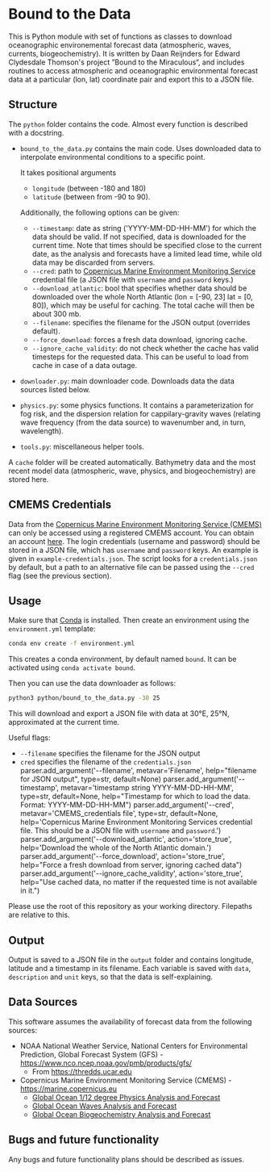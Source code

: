 # Bound to the Data

This is Python module with set of functions as classes to download oceanographic environemental forecast data (atmospheric, waves, currents, biogeochemistry). It is written by Daan Reijnders for Edward Clydesdale Thomson's project ”Bound to the Miraculous“, and includes routines to access atmospheric and oceanographic environmental forecast data at a particular (lon, lat) coordinate pair and export this to a JSON file.


## Structure
The `python` folder contains the code. Almost every function is described with a docstring.
 - `bound_to_the_data.py` contains the main code. Uses downloaded data to interpolate environmental conditions to a specific point.
    
    It takes positional arguments 
    - `longitude` (between -180 and 180)
    - `latitude` (between from -90 to 90). 
    
    Additionally, the following options can be given:
    - `--timestamp`: date as string ('YYYY-MM-DD-HH-MM') for which the data should be valid. If not specified, data is downloaded for the current time. Note that times should be specified close to the current date, as the analysis and forecasts have a limited lead time, while old data may be discarded from servers.
    - `--cred`: path to [Copernicus Marine Environment Monitoring Service](https://marine.copernicus.eu) credential file (a JSON file with `username` and `password` keys.)
    - `--download_atlantic`: bool that specifies whether data should be downloaded over the whole North Atlantic (lon = [-90, 23]
        lat = [0, 80]), which may be useful for caching. The total cache will then be about 300 mb. 
    - `--filename`: specifies the filename for the JSON output (overrides default).
    - `--force_download`: forces a fresh data download, ignoring cache.
    - `--ignore_cache_validity`: do not check whether the cache has valid timesteps for the requested data. This can be useful to load from cache in case of a data outage.
- `downloader.py`: main downloader code. Downloads data the data sources listed below.
- `physics.py`: some physics functions. It contains a parameterization for fog risk, and the dispersion relation for cappilary-gravity waves (relating wave frequency (from the data source) to wavenumber and, in turn, wavelength).
- `tools.py`: miscellaneous helper tools.

A `cache` folder will be created automatically. Bathymetry data and the most recent model data (atmospheric, wave, physics, and biogeochemistry) are stored here.

## CMEMS Credentials
Data from the [Copernicus Marine Environment Monitoring Service (CMEMS)](https://marine.copernicus.eu) can only be accessed using a registered CMEMS account. You can obtain an account [here](https://resources.marine.copernicus.eu/registration-form). The login credentials (username and password) should be stored in a JSON file, which has `username` and `password` keys. An example is given in `example-credentials.json`. The script looks for a `credentials.json` by default, but a path to an alternative file can be passed using the `--cred` flag (see the previous section).

## Usage
Make sure that [Conda](https://docs.conda.io/en/latest/) is installed. Then create an environment using the `environment.yml` template:
```bash
conda env create -f environment.yml
```
This creates a conda environment, by default named `bound`. It can be activated using `conda activate bound`.

Then you can use the data downloader as follows:
```bash
python3 python/bound_to_the_data.py -30 25
```
This will download and export a JSON file with data at 30°E, 25°N, approximated at the current time.

Useful flags:
 - `--filename` specifies the filename for the JSON output
 - `cred` specifies the filename of the `credentials.json`
parser.add_argument('--filename', metavar='Filename', help="filename for JSON output", type=str, default=None)
    parser.add_argument('--timestamp', metavar='timestamp string YYYY-MM-DD-HH-MM', type=str, default=None, 
                        help="Timestamp for which to load the data. Format: YYYY-MM-DD-HH-MM")
    parser.add_argument('--cred', metavar='CMEMS_credentials file', type=str, default=None,
                        help='Copernicus Marine Environment Monitoring Services credential file. This should be a JSON file with `username` and `password`.')
    parser.add_argument('--download_atlantic', action='store_true', help='Download the whole of the North Atlantic domain.')
    parser.add_argument('--force_download', action='store_true', help="Force a fresh download from server, ignoring cached data")
    parser.add_argument('--ignore_cache_validity', action='store_true', help="Use cached data, no matter if the requested time is not available in it.")


Please use the root of this repository as your working directory. Filepaths are relative to this.


## Output
Output is saved to a JSON file in the `output` folder and contains longitude, latitude and a timestamp in its filename. Each variable is saved with `data`, `description` and `unit` keys, so that the data is self-explaining.


## Data Sources
This software assumes the availability of forecast data from the following sources:
 - NOAA National Weather Service, National Centers for Environmental Prediction, Global Forecast System (GFS) - https://www.nco.ncep.noaa.gov/pmb/products/gfs/
    - From https://thredds.ucar.edu
 - Copernicus Marine Environment Monitoring Service (CMEMS) - https://marine.copernicus.eu
    - [Global Ocean 1/12 degree Physics Analysis and Forecast](https://resources.marine.copernicus.eu/product-detail/GLOBAL_ANALYSIS_FORECAST_PHY_001_024)
    - [Global Ocean Waves Analysis and Forecast](https://resources.marine.copernicus.eu/product-detail/GLOBAL_ANALYSIS_FORECAST_WAV_001_027/INFORMATION)
    - [Global Ocean Biogeochemistry Analysis and Forecast](https://resources.marine.copernicus.eu/product-detail/GLOBAL_ANALYSIS_FORECAST_BIO_001_028/INFORMATION)


## Bugs and future functionality
Any bugs and future functionality plans should be described as issues.

